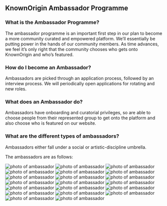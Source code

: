 ## KnownOrigin Ambassador Programme


### What is the Ambassador Programme?

The ambassador programme is an important first step in our plan to become a more community curated and empowered platform. We’ll essentially be putting power in the hands of our community members. As time advances, we feel it’s only right that the community chooses who gets onto KnownOrigin and who’s featured.

### How do I become an Ambassador?

Ambassadors are picked through an application process, followed by an interview process. We will periodically open applications for rotating and new roles.

### What does an Ambassador do?

Ambassadors have onboarding and curatorial privileges, so are able to choose people from their represented group to get onto the platform and also choose who is featured on our website.

### What are the different types of ambassadors?

Ambassadors either fall under a social or artistic-discipline umbrella.

The ambassadors are as follows:

<img src="https://storage.googleapis.com/public-blog-asset/doc-site/ambassador-role-pics/%20%20AI-Art-Ambassador.png" alt="photo of ambassador"> 

<img src="https://storage.googleapis.com/public-blog-asset/doc-site/ambassador-role-pics/3D-Ambassador.png" alt="photo of ambassador"> 

<img src="https://storage.googleapis.com/public-blog-asset/doc-site/ambassador-role-pics/AI-Art-Ambassador2.png" alt="photo of ambassador"> 

<img src="https://storage.googleapis.com/public-blog-asset/doc-site/ambassador-role-pics/Collector-Ambassador.png" alt="photo of ambassador"> 

<img src="https://storage.googleapis.com/public-blog-asset/doc-site/ambassador-role-pics/Community-Ambassador-2.png" alt="photo of ambassador">

<img src="https://storage.googleapis.com/public-blog-asset/doc-site/ambassador-role-pics/Community-Ambassador.png" alt="photo of ambassador"> 

<img src="https://storage.googleapis.com/public-blog-asset/doc-site/ambassador-role-pics/Contemporary-Visual-Arts-Ambassador.png" alt="photo of ambassador">

<img src="https://storage.googleapis.com/public-blog-asset/doc-site/ambassador-role-pics/Curation-Specialist-Ambassador-2.png" alt="photo of ambassador"> 

<img src="https://storage.googleapis.com/public-blog-asset/doc-site/ambassador-role-pics/Curation-Specialist-Ambassador-3.png" alt="photo of ambassador"> 

<img src="https://storage.googleapis.com/public-blog-asset/doc-site/ambassador-role-pics/Curation-Specialist-Ambassador-4.png" alt="photo of ambassador">

<img src="https://storage.googleapis.com/public-blog-asset/doc-site/ambassador-role-pics/Education-Ambassador.png" alt="photo of ambassador">

<img src="https://storage.googleapis.com/public-blog-asset/doc-site/ambassador-role-pics/Inclusion-Ambassador(Accessibility).png" alt="photo of ambassador">

<img src="https://storage.googleapis.com/public-blog-asset/doc-site/ambassador-role-pics/Inclusion-Ambassador(BAME).png" alt="photo of ambassador">

<img src="https://storage.googleapis.com/public-blog-asset/doc-site/ambassador-role-pics/Inclusion-Ambassador(Women).png" alt="photo of ambassador">

<img src="https://storage.googleapis.com/public-blog-asset/doc-site/ambassador-role-pics/Inclusion-Ambassador(Women)2.png" alt="photo of ambassador">

<img src="https://storage.googleapis.com/public-blog-asset/doc-site/ambassador-role-pics/Inclusion-Ambassador-(LGBTQ%2B).png" alt="photo of ambassador">

<img src="https://storage.googleapis.com/public-blog-asset/doc-site/ambassador-role-pics/Mental-Health-and-Well-Being-Ambassador.png" alt="photo of ambassador">

<img src="https://storage.googleapis.com/public-blog-asset/doc-site/ambassador-role-pics/Photography-Ambassador-2.png" alt="photo of ambassador">

<img src="https://storage.googleapis.com/public-blog-asset/doc-site/ambassador-role-pics/Photography-Ambassador.png" alt="photo of ambassador">

<img src="https://storage.googleapis.com/public-blog-asset/doc-site/ambassador-role-pics/XR%2BMetaverse-Ambassador.png" alt="photo of ambassador">
